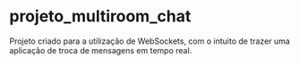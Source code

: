# projeto_multiroom_chat
Projeto criado para a utilização de WebSockets, com o intuito de trazer uma aplicação de troca de mensagens em tempo real.
